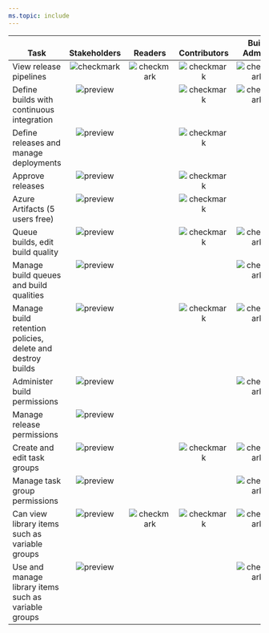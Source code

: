 ```yaml
---
ms.topic: include
---
```


<!--- Updated to support Azure DevOps Services Pipelines only -->

<table>
<tr valign="bottom">
<th>Task</th>
<th>Stakeholders</th>
<th>Readers</th>
<th>Contributors</th>
<th>Build<br/>Admins</th>
<th>Project Admins</th>
<th>Release Admins</th>
</tr>
<tbody valign="top" align="center">
<tr>
<td align="left">View release pipelines</td>
<td><img src="/azure/devops/_img/icons/preview.png" alt="checkmark"/></td>
<td><img src="/azure/devops/_img/icons/checkmark.png" alt="checkmark"/></td>
<td><img src="/azure/devops/_img/icons/checkmark.png" alt="checkmark"/></td>
<td><img src="/azure/devops/_img/icons/checkmark.png" alt="checkmark"/></td>
<td><img src="/azure/devops/_img/icons/checkmark.png" alt="checkmark"/></td>
<td><img src="/azure/devops/_img/icons/checkmark.png" alt="checkmark"/></td>
</tr>
<tr>
<td align="left">Define builds with continuous integration
</td>
<td><img src="/azure/devops/_img/icons/preview.png" alt="preview"/></td>
<td>  </td>
<td><img src="/azure/devops/_img/icons/checkmark.png" alt="checkmark"/></td>
<td><img src="/azure/devops/_img/icons/checkmark.png" alt="checkmark"/></td>
<td><img src="/azure/devops/_img/icons/checkmark.png" alt="checkmark"/></td>
<td>  </td>
</tr>
<tr>
<td align="left">Define releases and manage deployments
</td>
<td><img src="/azure/devops/_img/icons/preview.png" alt="preview"/></td>
<td>  </td>
<td><img src="/azure/devops/_img/icons/checkmark.png" alt="checkmark"/></td>
<td> </td>
<td><img src="/azure/devops/_img/icons/checkmark.png" alt="checkmark"/></td>
<td><img src="/azure/devops/_img/icons/checkmark.png" alt="checkmark"/></td>
</tr>
<tr>
<td align="left">Approve releases
</td>
<td><img src="/azure/devops/_img/icons/checkmark.png" alt="preview"/></td>
<td>  </td>
<td><img src="/azure/devops/_img/icons/checkmark.png" alt="checkmark"/></td>
<td>  </td>
<td><img src="/azure/devops/_img/icons/checkmark.png" alt="checkmark"/></td>
<td><img src="/azure/devops/_img/icons/checkmark.png" alt="checkmark"/></td>
</tr>
<tr>
<td align="left">Azure Artifacts (5 users free)
</td>
<td><img src="/azure/devops/_img/icons/preview.png" alt="preview"/></td>
<td>  </td>
<td><img src="/azure/devops/_img/icons/checkmark.png" alt="checkmark"/></td>
<td>  </td>
<td><img src="/azure/devops/_img/icons/checkmark.png" alt="checkmark"/></td>
<td><img src="/azure/devops/_img/icons/checkmark.png" alt="checkmark"/></td>
</tr>
<tr>
<td align="left">Queue builds, edit build quality
</td>
<td><img src="/azure/devops/_img/icons/preview.png" alt="preview"/></td>
<td> </td>
<td><img src="/azure/devops/_img/icons/checkmark.png" alt="checkmark"/></td>
<td><img src="/azure/devops/_img/icons/checkmark.png" alt="checkmark"/></td>
<td><img src="/azure/devops/_img/icons/checkmark.png" alt="checkmark"/></td>
<td>  </td>
</tr>
<tr>
<td align="left">Manage build queues and build qualities
</td>
<td><img src="/azure/devops/_img/icons/preview.png" alt="preview"/></td>
<td>  </td>
<td>  </td>
<td><img src="/azure/devops/_img/icons/checkmark.png" alt="checkmark"/></td>
<td><img src="/azure/devops/_img/icons/checkmark.png" alt="checkmark"/></td>
<td>  </td>
</tr>
<tr>
<td align="left">Manage build retention policies, delete and destroy builds
</td>
<td><img src="/azure/devops/_img/icons/preview.png" alt="preview"/></td>
<td>  </td>
<td><img src="/azure/devops/_img/icons/checkmark.png" alt="checkmark"/></td>
<td><img src="/azure/devops/_img/icons/checkmark.png" alt="checkmark"/></td>
<td><img src="/azure/devops/_img/icons/checkmark.png" alt="checkmark"/></td>
<td>  </td>
</tr>
<tr>
<td align="left">Administer build permissions
</td>
<td><img src="/azure/devops/_img/icons/preview.png" alt="preview"/></td>
<td>  </td>
<td>  </td>
<td><img src="/azure/devops/_img/icons/checkmark.png" alt="checkmark"/></td>
<td><img src="/azure/devops/_img/icons/checkmark.png" alt="checkmark"/></td>
<td>  </td>
</tr>
<tr>
<td align="left">Manage release permissions
</td>
<td><img src="/azure/devops/_img/icons/preview.png" alt="preview"/></td>
<td>  </td>
<td>  </td>
<td>  </td>
<td><img src="/azure/devops/_img/icons/checkmark.png" alt="checkmark"/></td>
<td><img src="/azure/devops/_img/icons/checkmark.png" alt="checkmark"/></td>
</tr>
<tr>
<td align="left">Create and edit task groups 
</td>
<td><img src="/azure/devops/_img/icons/preview.png" alt="preview"/></td>
<td>  </td>
<td><img src="/azure/devops/_img/icons/checkmark.png" alt="checkmark"/></td>
<td><img src="/azure/devops/_img/icons/checkmark.png" alt="checkmark"/></td>
<td><img src="/azure/devops/_img/icons/checkmark.png" alt="checkmark"/></td>
<td><img src="/azure/devops/_img/icons/checkmark.png" alt="checkmark"/></td>
</tr>
<tr>
<td align="left">Manage task group permissions
</td>
<td><img src="/azure/devops/_img/icons/preview.png" alt="preview"/></td>
<td>  </td>
<td>  </td>
<td><img src="/azure/devops/_img/icons/checkmark.png" alt="checkmark"/></td>
<td><img src="/azure/devops/_img/icons/checkmark.png" alt="checkmark"/></td>
<td><img src="/azure/devops/_img/icons/checkmark.png" alt="checkmark"/></td>
</tr>
<tr>
<td align="left">Can view library items such as variable groups 
</td>
<td><img src="/azure/devops/_img/icons/preview.png" alt="preview"/></td>
<td><img src="/azure/devops/_img/icons/checkmark.png" alt="checkmark"/></td>
<td><img src="/azure/devops/_img/icons/checkmark.png" alt="checkmark"/></td>
<td><img src="/azure/devops/_img/icons/checkmark.png" alt="checkmark"/></td>
<td><img src="/azure/devops/_img/icons/checkmark.png" alt="checkmark"/></td>
<td><img src="/azure/devops/_img/icons/checkmark.png" alt="checkmark"/></td>
</tr>
<tr>
<td align="left">Use and manage library items such as variable groups 
</td>
<td><img src="/azure/devops/_img/icons/preview.png" alt="preview"/></td>
<td>  </td>
<td>  </td>
<td><img src="/azure/devops/_img/icons/checkmark.png" alt="checkmark"/></td>
<td><img src="/azure/devops/_img/icons/checkmark.png" alt="checkmark"/></td>
<td><img src="/azure/devops/_img/icons/checkmark.png" alt="checkmark"/></td>
</tr>
</tbody>
</table>




